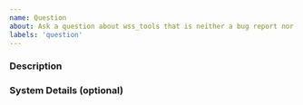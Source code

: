 ```yaml
---
name: Question
about: Ask a question about wss_tools that is neither a bug report nor a feature request.
labels: 'question'
---
```


<!-- This comments are hidden when you submit the issue,
so you do not need to remove them! -->

<!-- Please be sure to check out our code of conduct,
https://github.com/spacetelescope/wss_tools/blob/main/CODE_OF_CONDUCT.md . -->

<!-- Please have a search on our GitHub repository to see if a similar
issue has already been posted.
If a similar issue is closed, have a quick look to see if you are satisfied
by the resolution.
If not please go ahead and open an issue! -->

<!-- If your question is HST specific, please stop and send a help call
to STScI via https://hsthelp.stsci.edu -->

<!-- If you question is JWST specific, please stop and send a help call
to STScI via https://jwsthelp.stsci.edu -->

### Description
<!-- Ask your question here. -->

### System Details (optional)
<!-- If you attempted to run wss_tools, please run the following snippet and paste the output below:
import platform; print(platform.platform())
import sys; print("Python", sys.version)
import numpy; print("Numpy", numpy.__version__)
import astropy; print("astropy", astropy.__version__)
import scipy; print("Scipy", scipy.__version__)
import matplotlib; print("Matplotlib", matplotlib.__version__)
import ginga; print("Ginga", ginga.__version__)
import stginga; print("STGinga", stginga.__version__)
import wss_tools; print("WSS Tools", wss_tools.__version__)
# Also include version info for other relevant packages.
-->

